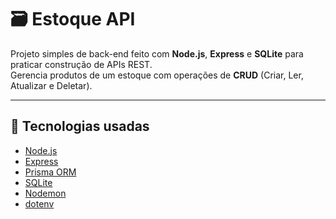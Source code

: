 # 🗃️ Estoque API

Projeto simples de back-end feito com **Node.js**, **Express** e **SQLite** para praticar construção de APIs REST.  
Gerencia produtos de um estoque com operações de **CRUD** (Criar, Ler, Atualizar e Deletar).

---

## 🚀 Tecnologias usadas

- [Node.js](https://nodejs.org/)
- [Express](https://expressjs.com/)
- [Prisma ORM](https://www.prisma.io/)
- [SQLite](https://www.sqlite.org/)
- [Nodemon](https://nodemon.io/)
- [dotenv](https://www.npmjs.com/package/dotenv)
